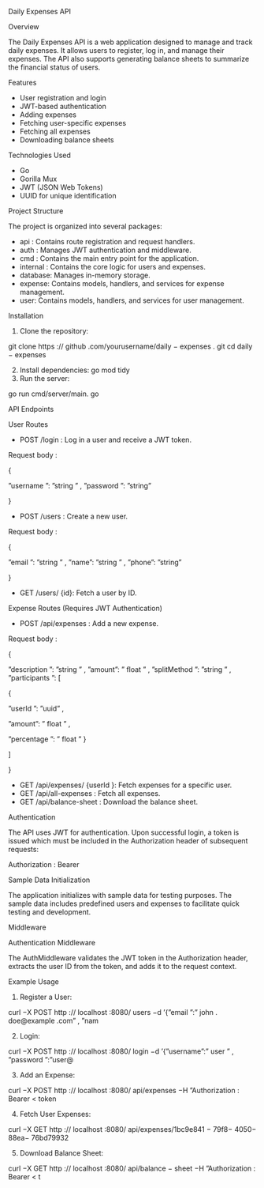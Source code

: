 ﻿Daily Expenses API

Overview

The Daily Expenses API is a web application designed to manage and track daily expenses. It allows users to register, log in, and manage their expenses. The API also supports generating balance sheets to summarize the financial status of users.

Features

- User registration and login
- JWT-based authentication
- Adding expenses
- Fetching user-specific expenses
- Fetching all expenses
- Downloading balance sheets

Technologies Used

- Go
- Gorilla Mux
- JWT (JSON Web Tokens)
- UUID for unique identification

Project Structure

The project is organized into several packages:

- api : Contains route registration and request handlers.
- auth : Manages JWT authentication and middleware.
- cmd : Contains the main entry point for the application.
- internal : Contains the core logic for users and expenses.
- database: Manages in-memory storage.
- expense: Contains models, handlers, and services for expense management.
- user: Contains models, handlers, and services for user management.

Installation

1. Clone the repository:

git clone https :// github .com/yourusername/daily − expenses . git cd daily − expenses

2. Install dependencies: go mod tidy
2. Run the server:

go run cmd/server/main. go

API Endpoints

User Routes

- POST /login : Log in a user and receive a JWT token.

Request body :

{

”username ”: ”string ” , ”password ”: ”string”

}

- POST /users : Create a new user.

Request body :

{

”email ”: ”string ” , ”name”: ”string ” , ”phone”: ”string”

}

- GET /users/ {id}: Fetch a user by ID.

Expense Routes (Requires JWT Authentication)

- POST /api/expenses : Add a new expense.

Request body :

{

”description ”: ”string ” , ”amount”: ” float ” , ”splitMethod ”: ”string ” , ”participants ”: [

{

”userId ”: ”uuid” ,

”amount”: ” float ” ,

”percentage ”: ” float ” }

]

}

- GET /api/expenses/ {userId }: Fetch expenses for a specific user.
- GET /api/all-expenses : Fetch all expenses.
- GET /api/balance-sheet : Download the balance sheet.

Authentication

The API uses JWT for authentication. Upon successful login, a token is issued which must be included in the Authorization header of subsequent requests:

Authorization : Bearer <token >

Sample Data Initialization

The application initializes with sample data for testing purposes. The sample data includes predefined users and expenses to facilitate quick testing and development.

Middleware

Authentication Middleware

The AuthMiddleware validates the JWT token in the Authorization header, extracts the user ID from the token, and adds it to the request context.

Example Usage

1. Register a User:

curl −X POST http :// localhost :8080/ users −d ’{”email ”:” john . doe@example .com” ,  ”nam

2. Login:

curl −X POST http :// localhost :8080/ login −d ’{”username”:” user ” ,  ”password ”:”user@

3. Add an Expense:

curl −X POST http :// localhost :8080/ api/expenses −H ”Authorization :  Bearer  < token

4. Fetch User Expenses:

curl −X GET http :// localhost :8080/ api/expenses/1bc9e841 − 79f8− 4050− 88ea− 76bd79932

5. Download Balance Sheet:

curl −X GET http :// localhost :8080/ api/balance − sheet −H ”Authorization :  Bearer  < t


